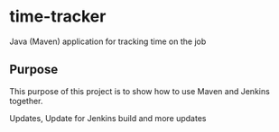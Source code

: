 # time-tracker
Java (Maven) application for tracking time on the job

## Purpose

This purpose of this project is to show how to use Maven and Jenkins together.

Updates, 
 Update for Jenkins build
and more updates
